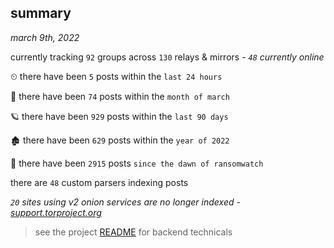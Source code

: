 
## summary
_march 9th, 2022_

currently tracking `92` groups across `130` relays & mirrors - _`48` currently online_

⏲ there have been `5` posts within the `last 24 hours`

🦈 there have been `74` posts within the `month of march`

🪐 there have been `929` posts within the `last 90 days`

🏚 there have been `629` posts within the `year of 2022`

🦕 there have been `2915` posts `since the dawn of ransomwatch`

there are `48` custom parsers indexing posts

_`20` sites using v2 onion services are no longer indexed - [support.torproject.org](https://support.torproject.org/onionservices/v2-deprecation/)_

> see the project [README](https://github.com/thetanz/ransomwatch#ransomwatch--) for backend technicals
